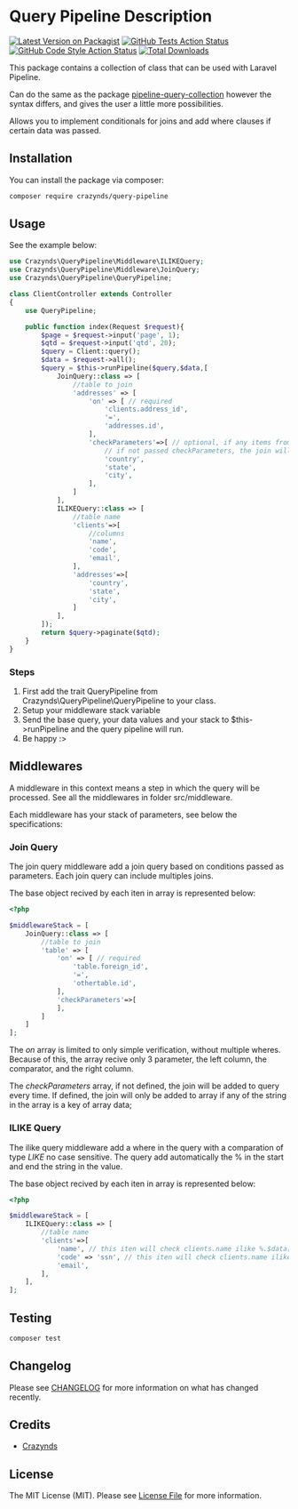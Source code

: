 
# Query Pipeline Description

[![Latest Version on Packagist](https://img.shields.io/packagist/v/crazynds/query-pipeline.svg?style=flat-square)](https://packagist.org/packages/crazynds/query-pipeline)
[![GitHub Tests Action Status](https://img.shields.io/github/workflow/status/crazynds/QueryPipeline-Laravel/run-tests?label=tests)](https://github.com/crazynds/QueryPipeline-Laravel/actions?query=workflow%3Arun-tests+branch%3Amain)
[![GitHub Code Style Action Status](https://img.shields.io/github/workflow/status/crazynds/QueryPipeline-Laravel/Fix%20PHP%20code%20style%20issues?label=code%20style)](https://github.com/crazynds/QueryPipeline-Laravel/actions?query=workflow%3A"Fix+PHP+code+style+issues"+branch%3Amain)
[![Total Downloads](https://img.shields.io/packagist/dt/crazynds/query-pipeline.svg?style=flat-square)](https://packagist.org/packages/crazynds/query-pipeline)

This package contains a collection of class that can be used with Laravel Pipeline.

Can do the same as the package [pipeline-query-collection](https://github.com/l3aro/pipeline-query-collection) however the syntax differs, and gives the user a little more possibilities.

Allows you to implement conditionals for joins and add where clauses if certain data was passed.


## Installation

You can install the package via composer:

```bash
composer require crazynds/query-pipeline
```

## Usage

 See the example below:
``` php
use Crazynds\QueryPipeline\Middleware\ILIKEQuery;
use Crazynds\QueryPipeline\Middleware\JoinQuery;
use Crazynds\QueryPipeline\QueryPipeline;

class ClientController extends Controller
{
    use QueryPipeline;

    public function index(Request $request){
        $page = $request->input('page', 1);
        $qtd = $request->input('qtd', 20);
        $query = Client::query();
        $data = $request->all();
        $query = $this->runPipeline($query,$data,[
            JoinQuery::class => [
                //table to join
                'addresses' => [
                    'on' => [ // required
                        'clients.address_id',
                        '=',
                        'addresses.id',
                    ],
                    'checkParameters'=>[ // optional, if any items from this array exist in the data keys, the join will be added to the query
                        // if not passed checkParameters, the join will be added in any condition
                        'country',
                        'state',
                        'city',
                    ],
                ]
            ],
            ILIKEQuery::class => [
                //table name
                'clients'=>[
                    //columns
                    'name',
                    'code',
                    'email',
                ],
                'addresses'=>[
                    'country',
                    'state',
                    'city',
                ]
            ],
        ]);
        return $query->paginate($qtd);
    }
}
```

### Steps

1. First add the trait QueryPipeline from Crazynds\QueryPipeline\QueryPipeline to your class.
2. Setup your middleware stack variable
3. Send the base query, your data values and your stack to $this->runPipeline and the query pipeline will run.
4. Be happy :>


## Middlewares

A middleware in this context means a step in which the query will be processed. See all the middlewares in folder src/middleware.

Each middleware has your stack of parameters, see below the specifications:

### Join Query

The join query middleware add a join query based on conditions passed as parameters. Each join query can include multiples joins.

The base object recived by each iten in array is represented below:
```php
<?php

$middlewareStack = [
    JoinQuery::class => [
        //table to join
        'table' => [
            'on' => [ // required
                'table.foreign_id',
                '=',
                'othertable.id',
            ],
            'checkParameters'=>[ 
            ],
        ]
    ]
];
```

The _on_ array is limited to only simple verification, without multiple wheres. Because of this, the array recive only 3 parameter, the left column, the comparator, and the right column.

The _checkParameters_ array, if not defined, the join will be added to query every time. If defined, the join will only be added to array if any of the string in the array is a key of array data;


### ILIKE Query

The ilike query middleware add a where in the query with a comparation of type _LIKE_ no case sensitive. The query add automatically the % in the start and end the string in the value.

The base object recived by each iten in array is represented below:
```php
<?php

$middlewareStack = [
    ILIKEQuery::class => [
        //table name
        'clients'=>[
            'name', // this iten will check clients.name ilike %.$data['name'].%
            'code' => 'ssn', // this iten will check clients.name ilike %.$data['ssn'].%
            'email',
        ],
    ],
];
```


## Testing

```bash
composer test
```

## Changelog

Please see [CHANGELOG](CHANGELOG.md) for more information on what has changed recently.

## Credits

- [Crazynds](https://github.com/crazynds)

## License

The MIT License (MIT). Please see [License File](LICENSE.md) for more information.
